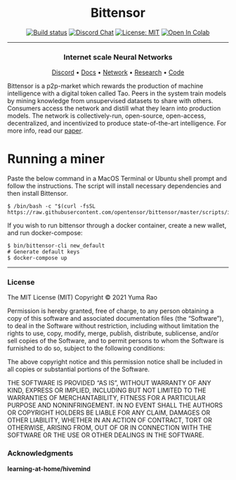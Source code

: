 <div align="center">

# **Bittensor**
[![Build status](https://circleci.com/gh/opentensor/bittensor.svg?style=shield)](https://circleci.com/gh/opentensor/bittensor)
[![Discord Chat](https://img.shields.io/discord/308323056592486420.svg)](https://discord.gg/3rUr6EcvbB)
[![License: MIT](https://img.shields.io/badge/License-MIT-yellow.svg)](https://opensource.org/licenses/MIT)
[![Open In Colab](https://colab.research.google.com/assets/colab-badge.svg)](https://colab.research.google.com/drive/12-ZzWj60FexmJVEGcYpMGTDT9hb8DqfC?usp=sharing)


---

### Internet scale Neural Networks

[Discord](https://discord.gg/3rUr6EcvbB) • [Docs](https://opentensor.github.io/index.html) • [Network](https://www.bittensor.com/metagraph) • [Research](https://uploads-ssl.webflow.com/5cfe9427d35b15fd0afc4687/5fa940aea6a95b870067cf09_bittensor.pdf) • [Code](https://github.com/opentensor/BitTensor)

</div>

Bittensor is a p2p-market which rewards the production of machine intelligence with a digital token called Tao. Peers in the system train models by mining knowledge from unsupervised datasets to share with others. Consumers access the network and distill what they learn into production models. The network is collectively-run, open-source, open-access, decentralized, and incentivized to produce state-of-the-art intelligence. For more info, read our [paper](https://uploads-ssl.webflow.com/5cfe9427d35b15fd0afc4687/6021920718efe27873351f68_bittensor.pdf).

# Running a miner

Paste the below command in a MacOS Terminal or Ubuntu shell prompt and follow the instructions. The script will install necessary dependencies and then install Bittensor.
```
$ /bin/bash -c "$(curl -fsSL https://raw.githubusercontent.com/opentensor/bittensor/master/scripts/install.sh)"
```
If you wish to run bittensor through a docker container, create a new wallet, and run docker-compose:
```
$ bin/bittensor-cli new_default                                                     # Generate default keys	
$ docker-compose up
```

---

### License
The MIT License (MIT)
Copyright © 2021 Yuma Rao

Permission is hereby granted, free of charge, to any person obtaining a copy of this software and associated documentation files (the “Software”), to deal in the Software without restriction, including without limitation the rights to use, copy, modify, merge, publish, distribute, sublicense, and/or sell copies of the Software, and to permit persons to whom the Software is furnished to do so, subject to the following conditions:

The above copyright notice and this permission notice shall be included in all copies or substantial portions of the Software.

THE SOFTWARE IS PROVIDED “AS IS”, WITHOUT WARRANTY OF ANY KIND, EXPRESS OR IMPLIED, INCLUDING BUT NOT LIMITED TO THE WARRANTIES OF MERCHANTABILITY, FITNESS FOR A PARTICULAR PURPOSE AND NONINFRINGEMENT. IN NO EVENT SHALL THE AUTHORS OR COPYRIGHT HOLDERS BE LIABLE FOR ANY CLAIM, DAMAGES OR OTHER LIABILITY, WHETHER IN AN ACTION OF CONTRACT, TORT OR OTHERWISE, ARISING FROM, OUT OF OR IN CONNECTION WITH THE SOFTWARE OR THE USE OR OTHER DEALINGS IN THE SOFTWARE.


### Acknowledgments
**learning-at-home/hivemind**
